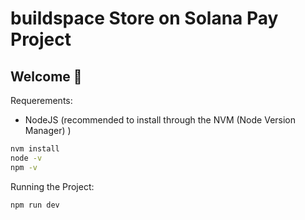 # buildspace Store on Solana Pay Project

## **Welcome 👋**

Requerements:

- NodeJS (recommended to install through the NVM (Node Version Manager) )

```bash
nvm install
node -v
npm -v
```

Running the Project:

```bash
npm run dev
```
